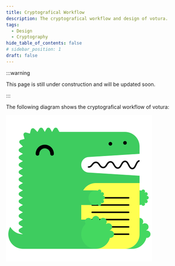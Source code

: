 ```yaml
---
title: Cryptografical Workflow
description: The cryptografical workflow and design of votura.
tags:
  - Design
  - Cryptography
hide_table_of_contents: false
# sidebar_position: 1
draft: false
---
```


:::warning

This page is still under construction and will be updated soon.

:::

The following diagram shows the cryptografical workflow of votura:

![the cryptografical workflow of votura](../../../static/img/logo.svg)
